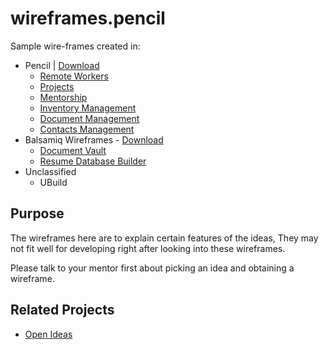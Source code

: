 # wireframes.pencil

Sample wire-frames created in:

- Pencil | [Download](https://pencil.evolus.vn/)
  - [Remote Workers](pencil/remote-workers/)
  - [Projects](pencil/projects-management/)
  - [Mentorship](pencil/mentorship/)
  - [Inventory Management](pencil/inventory-management/)
  - [Document Management](pencil/document-management/)
  - [Contacts Management](pencil/contacts-management/)
- Balsamiq Wireframes - [Download](https://balsamiq.com/)
  - [Document Vault](balsamiq/document-vault/readme.md)
  - [Resume Database Builder](balsamiq/resume-database-builder/readme.md)
- Unclassified
  - UBuild
  

## Purpose
The wireframes here are to explain certain features of the ideas,
They may not fit well for developing right after looking into these wireframes.

Please talk to your mentor first about picking an idea and obtaining a wireframe.

## Related Projects
- [Open Ideas](https://github.com/anytizer/open-ideas)
